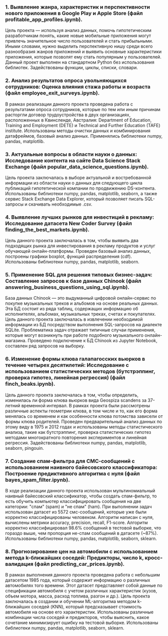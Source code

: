 ### 1. Выявление жанра, характеристик и перспективности нового приложения в Google Play и Apple Store (файл profitable_app_profiles.ipynb).
Цель проекта — используя анализ данных, помочь гипотетическим разработчикам понять, какие новые мобильные приложения могут привлечь значительное число пользователей и стать прибыльными. Иными словами, нужно выделить перспективную нишу среди всего разнообразия жанров приложений и выявить основные характеристики приложения, которые позволят ему стать популярным у пользователей. Данный проект выполнен на стандартном Python без использования библиотек. Задействованы функции, циклы, списки, словари.

### 2. Анализ результатов опроса увольняющихся сотрудников: Оценка влияния стажа работы и возраста (файл employee_exit_surveys.ipynb). 
В рамках реализации данного проекта проведена работа с результатами опроса сотрудников, которые по тем или иным причинам расторгли договор трудоустройства в двух организациях, расположенных в Квинсленде, Австралия: Department of Education, Training and Employment (DETE) и Technical and Further Education (TAFE) institute. Использованы методы очистки данных и комбинирования датафреймов, базовый анализ данных. Применялись библиотеки numpy, pandas, matplotlib.

### 3. Актуальные вопросы в области науки о данных: Исследование контента на сайте Data Science Stack Exchange (файл popular_data_science_questions.ipynb). 
Цель проекта заключалась в выборе актуальной и востребованной информации из области науки о данных для следующего цикла публикаций гипотетической компании по продвижению DS-контента. Использованы библиотеки numpy, pandas, matplotlib, seaborn, а также сервис Stack Exchange Data Explorer, который позволяет писать SQL-запросы и скачивать необходимые .csv.

### 4. Выявление лучших рынков для инвестиций в рекламу: Исследование датасета New Coder Survey (файл finding_the_best_markets.ipynb). 
Цель данного проекта заключалась в том, чтобы выявить два подходящих рынка для инвестирования в рекламу продуктов и услуг обучающей онлайн-платформы. Проведен базовый анализ данных, построены графики boxplot, функций распределения (cdf). Использованы библиотеки numpy, pandas, matplotlib, seaborn. 

### 5. Применение SQL для решения типовых бизнес-задач: Составление запросов к базе данных Chinook (файл answering_business_questions_using_sql.ipynb). 
База данных Chinook — это выдуманный цифровой онлайн-сервис по покупке музыкальных треков и альбомов на основе реальных данных. Эта БД состоит из ряда таблиц, содержащих информацию об исполнителях, альбомах, музыкальных треках, счетах и покупателях. Цель данного проекта заключалась в извлечении необходимой информации из БД посредством выполнения SQL-запросов на диалекте SQLite. Проблематика задач отражает типичные случаи применения, которые могут возникнуть при работе подобного музыкального онлайн-магазина. Проведено подключение к БД Chinook из Jupyter Notebook, составлен ряд запросов на выборку. 

### 6. Изменение формы клюва галапагосских вьюрков в течение четырех десятилетий: Исследование с использованием статистических методов (бутстрэппинг, проверка гипотез, линейная регрессия) (файл finch_beaks.ipynb). 
Цель данного проекта заключалась в том, чтобы определить, изменилась ли форма клюва вьюрков вида Geospiza scandens за 37-летний временной интервал. В рамках проекта были рассмотрены различные аспекты геометрии клюва, в том числе и то, как его форма менялась со временем и как особенности клюва потомства зависели от формы клюва родителей. Проведен предварительный анализ данных по этому виду в 1975 и 2012 годах и использованы методы статиcтического анализа, такие как бутстрэппинг, проверка статистических гипотез методами многократного повторения экспериментов и линейная регрессия. Задействованы библиотеки numpy, pandas, matplotlib, seaborn, pingouin.

### 7. Создание спам-фильтра для СМС-сообщений с использованием наивного байесовского классификатора: Построение предиктивного алгоритма с нуля (файл bayes_spam_filter.ipynb). 
В ходе реализации данного проекта использован мультиномиальный наивный байесовский классификатор, чтобы создать спам-фильтр, то есть обучить компьютер классифицировать сообщения на две категории: "спам" (spam) и "не спам" (ham). При выполнении задач использован датасет из 5572 смс-сообщений, которые уже были корректно классифицированы человеком.  Алгоритм написан с нуля, вычислены метрики accuracy, precision, recall, F1-score. Алгоритм корректно классифицировал 98.6% сообщений в тестовой выборке, что гораздо выше, чем пропорция не-спам сообщений в датасете (~87%). Использованы библиотеки numpy, pandas, matplotlib, seaborn, sklearn.

### 8. Прогнозирование цен на автомобили с использованием метода k-ближайших соседей: Предикторы, число k, кросс-валидация (файл predicting_car_prices.ipynb). 
В рамках выполнения данного проекта проведена работа с небольшим датасетом 1985 года, который содержит информацию о различных автомобилях того времени. Этот датасет представляет собой данные по спецификации автомобиля с учетом различных характеристик (кузов, объем мотора, масса, расход топлива, разгон и др.). Цель проекта заключалась в создании и обучении ML-алгоритма методом k-ближайших соседей (KNN), который предсказывает стоимость автомобиля на основе его характеристик. Использованы различные комбинации числа соседей и предикторов, чтобы выяснить, какое сочетание минимизирует ошибку на тестовой выборке. Использованы библиотеки numpy, pandas, matplotlib, seaborn, sklearn.

